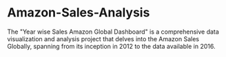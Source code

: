 # Amazon-Sales-Analysis
The "Year wise Sales Amazon Global Dashboard" is a comprehensive data visualization and analysis project that delves into the Amazon Sales Globally, spanning from its inception in 2012 to the  data available in 2016.
